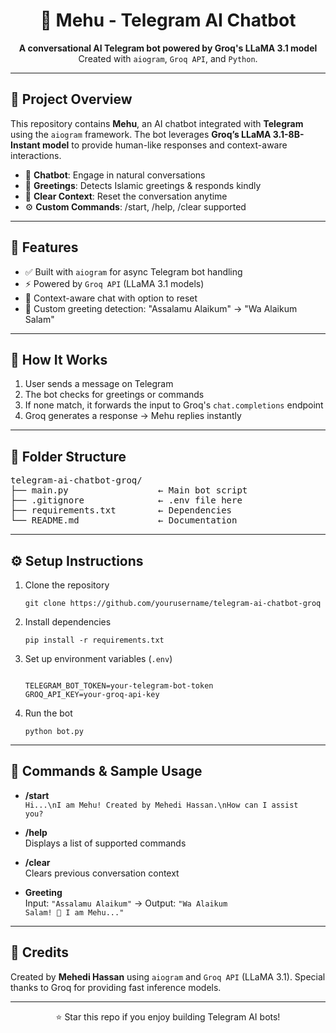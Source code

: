 <h1 align="center">🤖 Mehu - Telegram AI Chatbot</h1>

<p align="center">
  <strong>A conversational AI Telegram bot powered by Groq's LLaMA 3.1 model</strong><br>
  Created with <code>aiogram</code>, <code>Groq API</code>, and <code>Python</code>.
</p>

<hr>

<h2>📌 Project Overview</h2>

<p>
This repository contains <strong>Mehu</strong>, an AI chatbot integrated with <strong>Telegram</strong> using the <code>aiogram</code> framework.  
The bot leverages <strong>Groq’s LLaMA 3.1-8B-Instant model</strong> to provide human-like responses and context-aware interactions.  
</p>

<ul>
  <li>💬 <strong>Chatbot</strong>: Engage in natural conversations</li>
  <li>🙏 <strong>Greetings</strong>: Detects Islamic greetings & responds kindly</li>
  <li>🧹 <strong>Clear Context</strong>: Reset the conversation anytime</li>
  <li>⚙️ <strong>Custom Commands</strong>: /start, /help, /clear supported</li>
</ul>

<hr>

<h2>🚀 Features</h2>

<ul>
  <li>✅ Built with <code>aiogram</code> for async Telegram bot handling</li>
  <li>⚡ Powered by <code>Groq API</code> (LLaMA 3.1 models)</li>
  <li>📂 Context-aware chat with option to reset</li>
  <li>🌸 Custom greeting detection: "Assalamu Alaikum" → "Wa Alaikum Salam"</li>
</ul>

<hr>

<h2>🧠 How It Works</h2>

<ol>
  <li>User sends a message on Telegram</li>
  <li>The bot checks for greetings or commands</li>
  <li>If none match, it forwards the input to Groq's <code>chat.completions</code> endpoint</li>
  <li>Groq generates a response → Mehu replies instantly</li>
</ol>

<hr>

<h2>📂 Folder Structure</h2>

<pre>
telegram-ai-chatbot-groq/
├── main.py                 ← Main bot script
├── .gitignore              ← .env file here
├── requirements.txt        ← Dependencies
└── README.md               ← Documentation
</pre>

<hr>

<h2>⚙️ Setup Instructions</h2>

<ol>
  <li>Clone the repository</li>
  <pre><code>git clone https://github.com/yourusername/telegram-ai-chatbot-groq</code></pre>

  <li>Install dependencies</li>
  <pre><code>pip install -r requirements.txt</code></pre>

  <li>Set up environment variables (<code>.env</code>)</li>
  <pre><code>
TELEGRAM_BOT_TOKEN=your-telegram-bot-token
GROQ_API_KEY=your-groq-api-key
</code></pre>

  <li>Run the bot</li>
  <pre><code>python bot.py</code></pre>
</ol>

<hr>

<h2>🧪 Commands & Sample Usage</h2>

- **/start**  
  <code>Hi...\nI am Mehu! Created by Mehedi Hassan.\nHow can I assist you?</code>  

- **/help**  
  Displays a list of supported commands  

- **/clear**  
  Clears previous conversation context  

- **Greeting**  
  Input: <code>"Assalamu Alaikum"</code> → Output: <code>"Wa Alaikum Salam! 🌸 I am Mehu..."</code>  

<hr>

<h2>🙌 Credits</h2>

<p>
Created by <strong>Mehedi Hassan</strong> using <code>aiogram</code> and <code>Groq API</code> (LLaMA 3.1).  
Special thanks to Groq for providing fast inference models.
</p>

<hr>

<p align="center">⭐ Star this repo if you enjoy building Telegram AI bots!</p>
